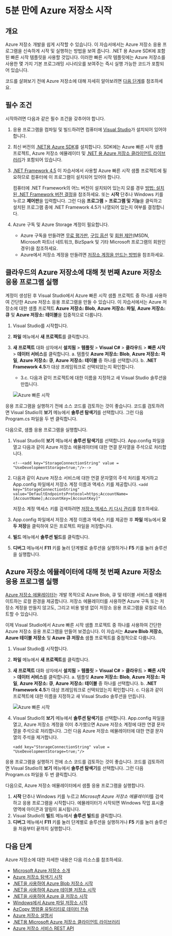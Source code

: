<properties
	pageTitle="5분 만에 Azure 저장소 시작 | Microsoft Azure"
	description="Azure 저장소 빠른 시작, Visual Studio 및 Azure 저장소 에뮬레이터를 사용하여 Microsoft Azure Blob, 테이블 및 큐에 대해 간략하게 알아봅니다. 5분 만에 첫 번째 Azure 저장소 응용 프로그램을 실행합니다."
	services="storage"
	documentationCenter=".net"
	authors="tamram"
	manager="carmonm"
	editor="tysonn"/>

<tags
	ms.service="storage"
	ms.workload="storage"
	ms.tgt_pltfrm="na"
	ms.devlang="dotnet"
	ms.topic="get-started-article"
	ms.date="09/20/2016"
	ms.author="dineshm;tamram"/>

# 5분 만에 Azure 저장소 시작

## 개요

Azure 저장소 개발을 쉽게 시작할 수 있습니다. 이 자습서에서는 Azure 저장소 응용 프로그램을 신속하게 시작 및 실행하는 방법을 보여 줍니다. .NET 용 Azure SDK에 포함된 빠른 시작 템플릿을 사용할 것입니다. 이러한 빠른 시작 템플릿에는 Azure 저장소를 사용한 몇 가지 기본 프로그래밍 시나리오를 보여주는 즉시 실행 가능한 코드가 포함되어 있습니다.

코드를 살펴보기 전에 Azure 저장소에 대해 자세히 알아보려면 [다음 단계](#next-steps)를 참조하세요.

## 필수 조건

시작하려면 다음과 같은 필수 조건을 갖추어야 합니다.

1. 응용 프로그램을 컴파일 및 빌드하려면 컴퓨터에 [Visual Studio](https://www.visualstudio.com/)가 설치되어 있어야 합니다.

2. 최신 버전의 [.NET용 Azure SDK](https://azure.microsoft.com/downloads/)를 설치합니다. SDK에는 Azure 빠른 시작 샘플 프로젝트, Azure 저장소 에뮬레이터 및 [.NET 용 Azure 저장소 클라이언트 라이브러리](https://msdn.microsoft.com/library/azure/dn261237.aspx)가 포함되어 있습니다.

3. [.NET Framework 4.5](http://www.microsoft.com/download/details.aspx?id=30653) 이 자습서에서 사용할 Azure 빠른 시작 샘플 프로젝트에 필요하므로 컴퓨터에 이 프로그램이 설치되어 있어야 합니다.

	컴퓨터에 .NET Framework의 어느 버전이 설치되어 있는지 모를 경우 [방법: 설치된 .NET Framework 버전 결정](https://msdn.microsoft.com/vstudio/hh925568.aspx)을 참조하세요. 또는 **시작** 단추나 Windows 키를 누르고 **제어판**을 입력합니다. 그런 다음 **프로그램** > **프로그램 및 기능**을 클릭하고 설치된 프로그램 중에 .NET Framework 4.5가 나열되어 있는지 여부를 결정합니다.

4. Azure 구독 및 Azure Storage 계정이 필요합니다.

    - Azure 구독을 만들려면 [무료 평가판](https://azure.microsoft.com/pricing/free-trial/), [구입 옵션](https://azure.microsoft.com/pricing/purchase-options/) 및 [회원 제안](https://azure.microsoft.com/pricing/member-offers/)(MSDN, Microsoft 파트너 네트워크, BizSpark 및 기타 Microsoft 프로그램의 회원인 경우)을 참조하세요.
    - Azure에서 저장소 계정을 만들려면 [저장소 계정을 만드는 방법](storage-create-storage-account.md#create-a-storage-account)을 참조하세요.

## 클라우드의 Azure 저장소에 대해 첫 번째 Azure 저장소 응용 프로그램 실행

계정이 생성된 후 Visual Studio에서 Azure 빠른 시작 샘플 프로젝트 중 하나를 사용하여 간단한 Azure 저장소 응용 프로그램을 만들 수 있습니다. 이 자습서에서는 Azure 저장소에 대한 샘플 프로젝트 **Azure 저장소: Blob**, **Azure 저장소: 파일**, **Azure 저장소: 큐** 및 **Azure 저장소: 테이블**을 집중적으로 다룹니다.

1. Visual Studio를 시작합니다.
2. **파일** 메뉴에서 **새 프로젝트**를 클릭합니다.
3. **새 프로젝트** 대화 상자에서 **설치됨** > **템플릿** > **Visual C#** > **클라우드** > **빠른 시작** > **데이터 서비스**를 클릭합니다. a. 템플릿 **Azure 저장소: Blob**, **Azure 저장소: 파일**, **Azure 저장소: 큐**, **Azure 저장소: 테이블** 중 하나를 선택합니다. b. **.NET Framework 4.5**가 대상 프레임워크로 선택되었는지 확인합니다.
	- 3\.c. 다음과 같이 프로젝트에 대한 이름을 지정하고 새 Visual Studio 솔루션을 만듭니다.

	![Azure 빠른 시작][Image1]

응용 프로그램을 실행하기 전에 소스 코드를 검토하는 것이 좋습니다. 코드를 검토하려면 Visual Studio의 **보기** 메뉴에서 **솔루션 탐색기**를 선택합니다. 그런 다음 Program.cs 파일을 두 번 클릭합니다.

다음으로, 샘플 응용 프로그램을 실행합니다.

1.	Visual Studio의 **보기** 메뉴에서 **솔루션 탐색기**를 선택합니다. App.config 파일을 열고 다음과 같이 Azure 저장소 에뮬레이터에 대한 연결 문자열을 주석으로 처리합니다.

	`<!--<add key="StorageConnectionString" value = "UseDevelopmentStorage=true;"/>-->`

2.	다음과 같이 Azure 저장소 서비스에 대한 연결 문자열의 주석 처리를 제거하고 App.config 파일에서 저장소 계정 이름과 액세스 키를 제공합니다. `<add key="StorageConnectionString" value="DefaultEndpointsProtocol=https;AccountName=[AccountName];AccountKey=[AccountKey]"`

	저장소 계정 액세스 키를 검색하려면 [저장소 액세스 키 다시 관리](storage-create-storage-account.md#manage-your-storage-access-keys)를 참조하세요.

3.	App.config 파일에서 저장소 계정 이름과 액세스 키를 제공한 후 **파일** 메뉴에서 **모두 저장**을 클릭하여 모든 프로젝트 파일을 저장합니다.
4.	**빌드** 메뉴에서 **솔루션 빌드**를 클릭합니다.
5.	**디버그** 메뉴에서 **F11** 키를 눌러 단계별로 솔루션을 실행하거나 **F5** 키를 눌러 솔루션을 실행합니다.


## Azure 저장소 에뮬레이터에 대해 첫 번째 Azure 저장소 응용 프로그램 실행

[Azure 저장소 에뮬레이터](storage-use-emulator.md)는 개발 목적으로 Azure Blob, 큐 및 테이블 서비스를 에뮬레이트하는 로컬 환경을 제공합니다. 저장소 에뮬레이터를 사용하면 Azure 구독 또는 저장소 계정을 만들지 않고도, 그리고 비용 발생 없이 저장소 응용 프로그램을 로컬로 테스트할 수 있습니다.

이제 Visual Studio에서 Azure 빠른 시작 샘플 프로젝트 중 하나를 사용하여 간단한 Azure 저장소 응용 프로그램을 만들어 보겠습니다. 이 자습서는 **Azure Blob 저장소**, **Azure 테이블 저장소** 및 **Azure 큐 저장소** 샘플 프로젝트를 중점적으로 다룹니다.

1. Visual Studio를 시작합니다.
2. **파일** 메뉴에서 **새 프로젝트**를 클릭합니다.
3. **새 프로젝트** 대화 상자에서 **설치됨** > **템플릿** > **Visual C#** > **클라우드** > **빠른 시작** > **데이터 서비스**를 클릭합니다. a. 템플릿 **Azure 저장소: Blob**, **Azure 저장소: 파일**, **Azure 저장소: 큐**, **Azure 저장소: 테이블** 중 하나를 선택합니다. b. **.NET Framework 4.5**가 대상 프레임워크로 선택되었는지 확인합니다. c. 다음과 같이 프로젝트에 대한 이름을 지정하고 새 Visual Studio 솔루션을 만듭니다.

	![Azure 빠른 시작][Image1]

4.	Visual Studio의 **보기** 메뉴에서 **솔루션 탐색기**를 선택합니다. App.config 파일을 열고, Azure 저장소 계정을 이미 추가했으면 Azure 저장소 계정에 대한 연결 문자열을 주석으로 처리합니다. 그런 다음 Azure 저장소 에뮬레이터에 대한 연결 문자열의 주석을 제거합니다.

	`<add key="StorageConnectionString" value = "UseDevelopmentStorage=true;"/>`

응용 프로그램을 실행하기 전에 소스 코드를 검토하는 것이 좋습니다. 코드를 검토하려면 Visual Studio의 **보기** 메뉴에서 **솔루션 탐색기**를 선택합니다. 그런 다음 Program.cs 파일을 두 번 클릭합니다.

다음으로, Azure 저장소 에뮬레이터에서 샘플 응용 프로그램을 실행합니다.

1.	**시작** 단추나 Windows 키를 누르고 *Microsoft Azure 저장소 에뮬레이터*를 검색하고 응용 프로그램을 시작합니다. 에뮬레이터가 시작되면 Windows 작업 표시줄 영역에 아이콘과 알림이 표시됩니다.
2.	Visual Studio의 **빌드** 메뉴에서 **솔루션 빌드**를 클릭합니다.
3.	**디버그** 메뉴에서 **F11** 키를 눌러 단계별로 솔루션을 실행하거나 **F5** 키를 눌러 솔루션을 처음부터 끝까지 실행합니다.

## 다음 단계

Azure 저장소에 대한 자세한 내용은 다음 리소스를 참조하세요.

* [Microsoft Azure 저장소 소개](storage-introduction.md)
* [Azure 저장소 탐색기 시작](../vs-azure-tools-storage-manage-with-storage-explorer.md)
* [.NET을 사용하여 Azure Blob 저장소 시작](storage-dotnet-how-to-use-blobs.md)
* [.NET을 사용하여 Azure 테이블 저장소 시작](storage-dotnet-how-to-use-tables.md)
* [.NET을 사용하여 Azure 큐 저장소 시작](storage-dotnet-how-to-use-queues.md)
* [Windows에서 Azure 파일 저장소 시작](storage-dotnet-how-to-use-files.md)
* [AzCopy 명령줄 유틸리티로 데이터 전송](storage-use-azcopy.md)
* [Azure 저장소 설명서](https://azure.microsoft.com/documentation/services/storage/)
* [.NET용 Microsoft Azure 저장소 클라이언트 라이브러리](https://msdn.microsoft.com/library/azure/dn261237.aspx)
* [Azure 저장소 서비스 REST API](https://msdn.microsoft.com/library/azure/dd179355.aspx)

[Image1]: ./media/storage-getting-started-guide/QuickStart.png

<!---HONumber=AcomDC_0921_2016-->